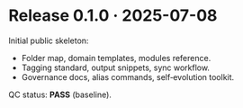 # Release 0.1.0 · 2025-07-08

Initial public skeleton:
* Folder map, domain templates, modules reference.
* Tagging standard, output snippets, sync workflow.
* Governance docs, alias commands, self‑evolution toolkit.

QC status: **PASS** (baseline).
